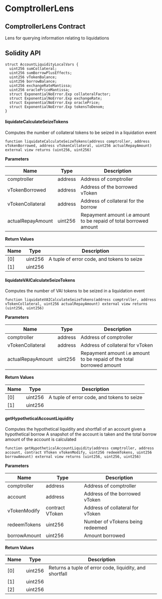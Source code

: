 # ComptrollerLens

## ComptrollerLens Contract

Lens for querying information relating to liquidations

## Solidity API

```solidity
struct AccountLiquidityLocalVars {
  uint256 sumCollateral;
  uint256 sumBorrowPlusEffects;
  uint256 vTokenBalance;
  uint256 borrowBalance;
  uint256 exchangeRateMantissa;
  uint256 oraclePriceMantissa;
  struct ExponentialNoError.Exp collateralFactor;
  struct ExponentialNoError.Exp exchangeRate;
  struct ExponentialNoError.Exp oraclePrice;
  struct ExponentialNoError.Exp tokensToDenom;
}
```

#### liquidateCalculateSeizeTokens

Computes the number of collateral tokens to be seized in a liquidation event

```solidity
function liquidateCalculateSeizeTokens(address comptroller, address vTokenBorrowed, address vTokenCollateral, uint256 actualRepayAmount) external view returns (uint256, uint256)
```

**Parameters**

| Name              | Type    | Description                                                       |
| ----------------- | ------- | ----------------------------------------------------------------- |
| comptroller       | address | Address of comptroller                                            |
| vTokenBorrowed    | address | Address of the borrowed vToken                                    |
| vTokenCollateral  | address | Address of collateral for the borrow                              |
| actualRepayAmount | uint256 | Repayment amount i.e amount to be repaid of total borrowed amount |

**Return Values**

| Name | Type    | Description                                |
| ---- | ------- | ------------------------------------------ |
| \[0] | uint256 | A tuple of error code, and tokens to seize |
| \[1] | uint256 |                                            |



#### liquidateVAICalculateSeizeTokens

Computes the number of VAI tokens to be seized in a liquidation event

```solidity
function liquidateVAICalculateSeizeTokens(address comptroller, address vTokenCollateral, uint256 actualRepayAmount) external view returns (uint256, uint256)
```

**Parameters**

| Name              | Type    | Description                                                           |
| ----------------- | ------- | --------------------------------------------------------------------- |
| comptroller       | address | Address of comptroller                                                |
| vTokenCollateral  | address | Address of collateral for vToken                                      |
| actualRepayAmount | uint256 | Repayment amount i.e amount to be repaid of the total borrowed amount |

**Return Values**

| Name | Type    | Description                                |
| ---- | ------- | ------------------------------------------ |
| \[0] | uint256 | A tuple of error code, and tokens to seize |
| \[1] | uint256 |                                            |



#### getHypotheticalAccountLiquidity

Computes the hypothetical liquidity and shortfall of an account given a hypothetical borrow A snapshot of the account is taken and the total borrow amount of the account is calculated

```solidity
function getHypotheticalAccountLiquidity(address comptroller, address account, contract VToken vTokenModify, uint256 redeemTokens, uint256 borrowAmount) external view returns (uint256, uint256, uint256)
```

**Parameters**

| Name         | Type            | Description                      |
| ------------ | --------------- | -------------------------------- |
| comptroller  | address         | Address of comptroller           |
| account      | address         | Address of the borrowed vToken   |
| vTokenModify | contract VToken | Address of collateral for vToken |
| redeemTokens | uint256         | Number of vTokens being redeemed |
| borrowAmount | uint256         | Amount borrowed                  |

**Return Values**

| Name | Type    | Description                                             |
| ---- | ------- | ------------------------------------------------------- |
| \[0] | uint256 | Returns a tuple of error code, liquidity, and shortfall |
| \[1] | uint256 |                                                         |
| \[2] | uint256 |                                                         |

